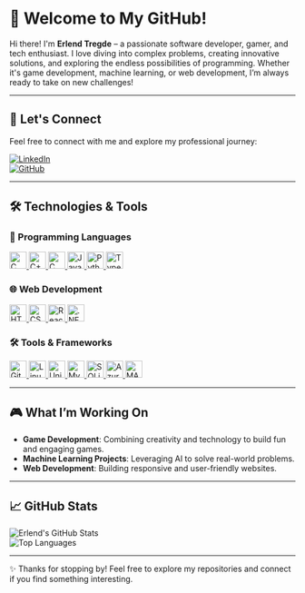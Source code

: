 # 🌟 Welcome to My GitHub!  

Hi there! I'm **Erlend Tregde** – a passionate software developer, gamer, and tech enthusiast. I love diving into complex problems, creating innovative solutions, and exploring the endless possibilities of programming. Whether it's game development, machine learning, or web development, I’m always ready to take on new challenges!  

---

## 🔗 Let's Connect  

Feel free to connect with me and explore my professional journey:  

[![LinkedIn](https://img.shields.io/badge/-LinkedIn-blue?style=for-the-badge&logo=linkedin&logoColor=white)](https://www.linkedin.com/in/erlend-tregde-0a85ba24a/)  
[![GitHub](https://img.shields.io/badge/-GitHub-black?style=for-the-badge&logo=github&logoColor=white)](https://github.com/ErlendTregde)  

---

## 🛠️ Technologies & Tools  

### 🚀 Programming Languages  
<a href="https://en.wikipedia.org/wiki/C_(programming_language)" target="_blank">
  <img src="https://cdn.jsdelivr.net/gh/devicons/devicon/icons/c/c-original.svg" alt="C" width="30" height="30"/>
</a>  
<a href="https://en.wikipedia.org/wiki/C%2B%2B" target="_blank">
  <img src="https://cdn.jsdelivr.net/gh/devicons/devicon/icons/cplusplus/cplusplus-original.svg" alt="C++" width="30" height="30"/>
</a>  
<a href="https://www.w3.org/html/" target="_blank"> 
  <img src="https://cdn.jsdelivr.net/gh/devicons/devicon/icons/csharp/csharp-original.svg" alt="C Sharp" width="30" height="30"/>
</a>  
<a href="https://en.wikipedia.org/wiki/JavaScript" target="_blank">
  <img src="https://cdn.jsdelivr.net/gh/devicons/devicon/icons/javascript/javascript-original.svg" alt="JavaScript" width="30" height="30"/>
</a>  
<a href="https://www.python.org/" target="_blank">
  <img src="https://cdn.jsdelivr.net/gh/devicons/devicon/icons/python/python-original.svg" alt="Python" width="30" height="30"/>
</a>  
<a href="https://en.wikipedia.org/wiki/TypeScript" target="_blank">
  <img src="https://cdn.jsdelivr.net/gh/devicons/devicon/icons/typescript/typescript-original.svg" alt="TypeScript" width="30" height="30"/>
</a>  

### 🌐 Web Development  
<a href="https://en.wikipedia.org/wiki/HTML" target="_blank">
  <img src="https://cdn.jsdelivr.net/gh/devicons/devicon/icons/html5/html5-original.svg" alt="HTML5" width="30" height="30"/>
</a>  
<a href="https://en.wikipedia.org/wiki/Cascading_Style_Sheets" target="_blank">
  <img src="https://cdn.jsdelivr.net/gh/devicons/devicon/icons/css3/css3-original.svg" alt="CSS3" width="30" height="30"/>
</a>  
<a href="https://reactjs.org/" target="_blank">
  <img src="https://cdn.jsdelivr.net/gh/devicons/devicon/icons/react/react-original.svg" alt="React" width="30" height="30"/>
</a>  
<a href="https://dotnet.microsoft.com/" target="_blank">
  <img src="https://cdn.jsdelivr.net/gh/devicons/devicon/icons/dot-net/dot-net-original.svg" alt=".NET" width="30" height="30"/>
</a>  

### 🛠 Tools & Frameworks  
<a href="https://git-scm.com/" target="_blank">
  <img src="https://cdn.jsdelivr.net/gh/devicons/devicon/icons/git/git-original.svg" alt="Git" width="30" height="30"/>
</a>  
<a href="https://www.linux.org/" target="_blank">
  <img src="https://cdn.jsdelivr.net/gh/devicons/devicon/icons/linux/linux-original.svg" alt="Linux" width="30" height="30"/>
</a>  
<a href="https://unity.com/" target="_blank">
  <img src="https://cdn.jsdelivr.net/gh/devicons/devicon/icons/unity/unity-original.svg" alt="Unity" width="30" height="30"/>
</a>  
<a href="https://www.mysql.com/" target="_blank">
  <img src="https://cdn.jsdelivr.net/gh/devicons/devicon/icons/mysql/mysql-original.svg" alt="MySQL" width="30" height="30"/>
</a>  
<a href="https://www.sqlite.org/index.html" target="_blank">
  <img src="https://cdn.jsdelivr.net/gh/devicons/devicon/icons/sqlite/sqlite-original.svg" alt="SQLite" width="30" height="30"/>
</a>  
<a href="https://azure.microsoft.com/" target="_blank">
  <img src="https://cdn.jsdelivr.net/gh/devicons/devicon/icons/azure/azure-original.svg" alt="Azure" width="30" height="30"/>
</a>  
<a href="https://www.mathworks.com/products/matlab.html" target="_blank">
  <img src="https://cdn.jsdelivr.net/gh/devicons/devicon/icons/matlab/matlab-original.svg" alt="MATLAB" width="30" height="30"/>
</a>  

---

## 🎮 What I’m Working On  

- **Game Development**: Combining creativity and technology to build fun and engaging games.  
- **Machine Learning Projects**: Leveraging AI to solve real-world problems.  
- **Web Development**: Building responsive and user-friendly websites.  

---

## 📈 GitHub Stats  

![Erlend's GitHub Stats](https://github-readme-stats.vercel.app/api?username=ErlendTregde&show_icons=true&theme=radical)  
![Top Languages](https://github-readme-stats.vercel.app/api/top-langs/?username=ErlendTregde&layout=compact&theme=radical)  

---

✨ Thanks for stopping by! Feel free to explore my repositories and connect if you find something interesting.
